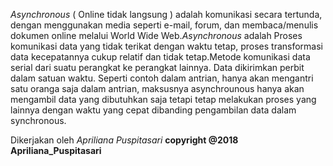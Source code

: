 *Asynchronous* ( Online tidak langsung ) adalah komunikasi secara tertunda, 
dengan menggunakan media seperti e-mail, forum, dan membaca/menulis dokumen 
online melalui World Wide Web.*Asynchronous* adalah Proses komunikasi data yang 
tidak terikat dengan waktu tetap, proses transformasi data kecepatannya cukup 
relatif dan tidak tetap.Metode komunikasi data serial dari suatu perangkat ke 
perangkat lainnya. Data dikirimkan perbit dalam satuan waktu.
Seperti contoh dalam antrian, hanya akan mengantri satu oranga saja dalam 
antrian, maksusnya asynchrounous hanya akan mengambil data yang
dibutuhkan saja tetapi tetap melakukan proses yang lainnya dengan waktu 
yang cepat dibanding pengambilan data dalam synchronous.


Dikerjakan oleh *Apriliana Puspitasari*
**copyright @2018 Apriliana_Puspitasari**